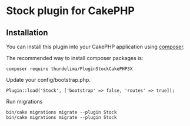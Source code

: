 # Stock plugin for CakePHP

## Installation

You can install this plugin into your CakePHP application using [composer](http://getcomposer.org).

The recommended way to install composer packages is:

```
composer require thurdelima/PluginStockCakePHP3X
```

Update your config/bootstrap.php.

```
Plugin::load('Stock', ['bootstrap' => false, 'routes' => true]);
```

Run migrations

```
bin/cake migrations migrate --plugin Stock
bin/cake migrations migrate --plugin Stock
```